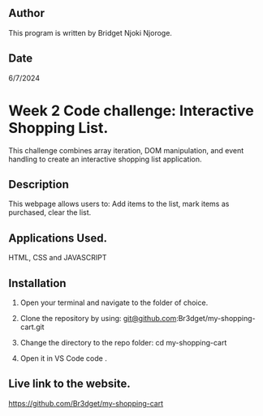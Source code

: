 ##  Author
This program is written by Bridget Njoki Njoroge.

## Date
6/7/2024

# Week 2 Code challenge: Interactive Shopping List.
This challenge combines array iteration, DOM manipulation, and event handling to create an interactive shopping list application.

## Description
This webpage allows users to:
Add items to the list, mark items as purchased, clear the list.

## Applications Used.
HTML, CSS and JAVASCRIPT

## Installation
1. Open your terminal and navigate to the folder of choice.

2. Clone the repository by using:
 git@github.com:Br3dget/my-shopping-cart.git

 3. Change the directory to the repo folder:
 cd my-shopping-cart

 4. Open it in VS Code
 code .

## Live link to the website.
https://github.com/Br3dget/my-shopping-cart

